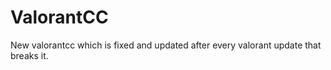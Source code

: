 # ValorantCC
 New valorantcc which is fixed and updated after every valorant update that breaks it.
